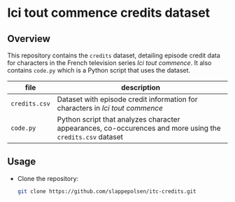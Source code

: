 # Ici tout commence credits dataset

## Overview
This repository contains the `credits` dataset, detailing episode credit data for characters in the French television series *Ici tout commence*. It also contains `code.py` which is a Python script that uses the dataset.

| file | description |
|---------|---------|
| `credits.csv` | Dataset with episode credit information for characters in *Ici tout commence* | 
| `code.py` | Python script that analyzes character appearances, co-occurences and more using the `credits.csv` dataset | 

## Usage
- Clone the repository:
   ```bash
   git clone https://github.com/slappepolsen/itc-credits.git
